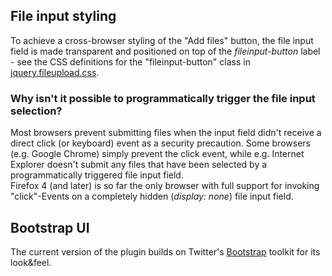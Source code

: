 ## File input styling
To achieve a cross-browser styling of the "Add files" button, the file input field is made transparent and positioned on top of the *fileinput-button* label - see the CSS definitions for the "fileinput-button" class in [jquery.fileupload.css](https://github.com/blueimp/jQuery-File-Upload/blob/master/css/jquery.fileupload.css).

### Why isn't it possible to programmatically trigger the file input selection?
Most browsers prevent submitting files when the input field didn't receive a direct click (or keyboard) event as a security precaution. Some browsers (e.g. Google Chrome) simply prevent the click event, while e.g. Internet Explorer doesn't submit any files that have been selected by a programmatically triggered file input field.  
Firefox 4 (and later) is so far the only browser with full support for invoking "click"-Events on a completely hidden (*display: none*) file input field.

## Bootstrap UI
The current version of the plugin builds on Twitter's [Bootstrap](http://twitter.github.com/bootstrap/) toolkit for its look&feel.
